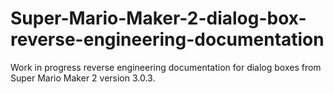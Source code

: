 # Super-Mario-Maker-2-dialog-box-reverse-engineering-documentation
Work in progress reverse engineering documentation for dialog boxes from Super Mario Maker 2 version 3.0.3.
